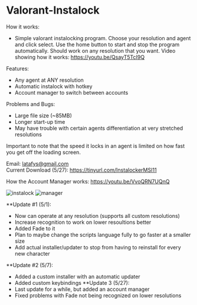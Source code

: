 # Valorant-Instalock

How it works:
- Simple valorant instalocking program. Choose your resolution and agent and click select. Use the home button to start and stop the program automatically. Should work on any resolution that you want. Video showing how it works: https://youtu.be/QsayT5TcI9Q

Features:
- Any agent at ANY resolution
- Automatic instalock with hotkey
- Account manager to switch between accounts

Problems and Bugs:
- Large file size (~85MB)
- Longer start-up time
- May have trouble with certain agents differentiation at very stretched resolutions


Important to note that the speed it locks in an agent is limited on how fast you get off the loading screen.  

Email: latafys@gmail.com                                                                                                                                                
Current Download (5/27):  https://tinyurl.com/InstalockerMSI11

How the Account Manager works: https://youtu.be/VvoQRN7UQnQ

![instalock](https://user-images.githubusercontent.com/103542834/167274890-e40c95c4-1a09-4d90-a1fc-6e14122702ce.png)
![manager](https://user-images.githubusercontent.com/103542834/170630456-e204d860-8ce8-4c35-be36-a611372d0352.png)



**Update #1 (5/1): 
- Now can operate at any resolution  (supports all custom resolutions)
- Increase recognition to work on lower resoultions better
- Added Fade to it
- Plan to maybe change the scripts language fully to go faster at a smaller size
- Add actual installer/updater to stop from having to reinstall for every new character

**Update #2 (5/7):
- Added a custom installer with an automatic updater
- Added custom keybindings
**Update 3 (5/27):
- Last update for a while, but added an account manager
- Fixed problems with Fade not being recognized on lower resolutions
